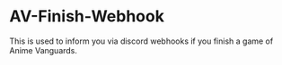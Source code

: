 # AV-Finish-Webhook
This is used to inform you via discord webhooks if you finish a game of Anime Vanguards.
